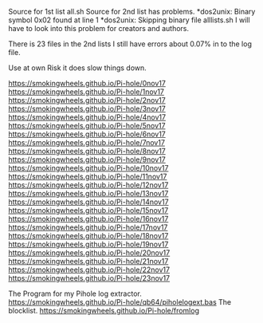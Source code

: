Source for 1st list all.sh 
Source for 2nd list has problems.
*dos2unix: Binary symbol 0x02 found at line 1
*dos2unix: Skipping binary file alllists.sh
I will have to look into this problem for creators and authors.


There is 23 files in the 2nd lists I still have errors about 0.07% in to the log file.


Use at own Risk it does slow things down.

https://smokingwheels.github.io/Pi-hole/0nov17
https://smokingwheels.github.io/Pi-hole/1nov17
https://smokingwheels.github.io/Pi-hole/2nov17
https://smokingwheels.github.io/Pi-hole/3nov17
https://smokingwheels.github.io/Pi-hole/4nov17
https://smokingwheels.github.io/Pi-hole/5nov17
https://smokingwheels.github.io/Pi-hole/6nov17
https://smokingwheels.github.io/Pi-hole/7nov17
https://smokingwheels.github.io/Pi-hole/8nov17
https://smokingwheels.github.io/Pi-hole/9nov17
https://smokingwheels.github.io/Pi-hole/10nov17
https://smokingwheels.github.io/Pi-hole/11nov17
https://smokingwheels.github.io/Pi-hole/12nov17
https://smokingwheels.github.io/Pi-hole/13nov17
https://smokingwheels.github.io/Pi-hole/14nov17
https://smokingwheels.github.io/Pi-hole/15nov17
https://smokingwheels.github.io/Pi-hole/16nov17
https://smokingwheels.github.io/Pi-hole/17nov17
https://smokingwheels.github.io/Pi-hole/18nov17
https://smokingwheels.github.io/Pi-hole/19nov17
https://smokingwheels.github.io/Pi-hole/20nov17
https://smokingwheels.github.io/Pi-hole/21nov17
https://smokingwheels.github.io/Pi-hole/22nov17
https://smokingwheels.github.io/Pi-hole/23nov17

The Program for my Pihole log extractor.
https://smokingwheels.github.io/Pi-hole/qb64/piholelogext.bas
The blocklist.
https://smokingwheels.github.io/Pi-hole/fromlog


